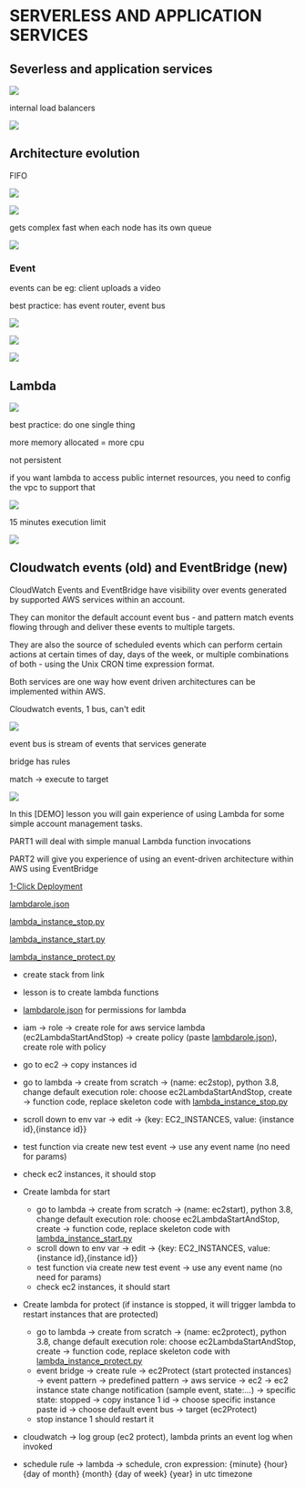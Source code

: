 # SERVERLESS AND APPLICATION SERVICES

## Severless and application services

![](../../../.gitbook/assets/screenshot-2021-07-24-at-7.01.18-pm%20%281%29.png)

internal load balancers

![](../../../.gitbook/assets/screenshot-2021-07-24-at-7.05.11-pm.png)

## Architecture evolution

FIFO

![](../../../.gitbook/assets/screenshot-2021-07-24-at-7.08.29-pm.png)

![](../../../.gitbook/assets/screenshot-2021-07-24-at-7.10.33-pm.png)

gets complex fast when each node has its own queue

![](../../../.gitbook/assets/screenshot-2021-07-24-at-7.12.37-pm.png)

### Event

events can be eg: client uploads a video

best practice: has event router, event bus

![](../../../.gitbook/assets/screenshot-2021-07-24-at-7.15.13-pm.png)

![](../../../.gitbook/assets/screenshot-2021-07-24-at-7.16.25-pm.png)

![](../../../.gitbook/assets/screenshot-2021-07-24-at-7.17.48-pm.png)

## Lambda

![](../../../.gitbook/assets/screenshot-2021-07-24-at-7.19.50-pm.png)

best practice: do one single thing

more memory allocated = more cpu

not persistent

if you want lambda to access public internet resources, you need to config the vpc to support that

![](../../../.gitbook/assets/screenshot-2021-07-24-at-7.24.06-pm.png)

15 minutes execution limit

![](../../../.gitbook/assets/screenshot-2021-07-24-at-7.25.54-pm.png)

## Cloudwatch events \(old\) and EventBridge \(new\)

CloudWatch Events and EventBridge have visibility over events generated by supported AWS services within an account.

They can monitor the default account event bus - and pattern match events flowing through and deliver these events to multiple targets.

They are also the source of scheduled events which can perform certain actions at certain times of day, days of the week, or multiple combinations of both - using the Unix CRON time expression format.

Both services are one way how event driven architectures can be implemented within AWS.



Cloudwatch events, 1 bus, can't edit

![](../../../.gitbook/assets/screenshot-2021-07-24-at-7.30.00-pm.png)

event bus is stream of events that services generate

bridge has rules

match -&gt; execute to target

![](../../../.gitbook/assets/screenshot-2021-07-24-at-9.01.04-pm.png)

In this \[DEMO\] lesson you will gain experience of using Lambda for some simple account management tasks.

PART1 will deal with simple manual Lambda function invocations

PART2 will give you experience of using an event-driven architecture within AWS using EventBridge

[1-Click Deployment](https://console.aws.amazon.com/cloudformation/home?region=us-east-1#/stacks/create/review?templateURL=https://learn-cantrill-labs.s3.amazonaws.com/awscoursedemos/0024-aws-associate-lambda-eventdrivenlambda/twoec2instances.yaml&stackName=TWOEC2)

[lambdarole.json](https://learn-cantrill-labs.s3.amazonaws.com/awscoursedemos/0024-aws-associate-lambda-eventdrivenlambda/lambdarole.json)

[lambda\_instance\_stop.py](https://learn-cantrill-labs.s3.amazonaws.com/awscoursedemos/0024-aws-associate-lambda-eventdrivenlambda/01_lambda_instance_stop.py)

[lambda\_instance\_start.py](https://learn-cantrill-labs.s3.amazonaws.com/awscoursedemos/0024-aws-associate-lambda-eventdrivenlambda/02_lambda_instance_start.py)

[lambda\_instance\_protect.py](https://learn-cantrill-labs.s3.amazonaws.com/awscoursedemos/0024-aws-associate-lambda-eventdrivenlambda/03_lambda_instance_protect.py)

* create stack from link
* lesson is to create lambda functions
* [lambdarole.json](https://learn-cantrill-labs.s3.amazonaws.com/awscoursedemos/0024-aws-associate-lambda-eventdrivenlambda/lambdarole.json) for permissions for lambda
* iam -&gt; role -&gt; create role for aws service lambda \(ec2LambdaStartAndStop\) -&gt; create policy \(paste [lambdarole.json](https://learn-cantrill-labs.s3.amazonaws.com/awscoursedemos/0024-aws-associate-lambda-eventdrivenlambda/lambdarole.json)\), create role with policy
* go to ec2 -&gt; copy instances id
* go to lambda -&gt; create from scratch -&gt; \(name: ec2stop\), python 3.8, change default execution role: choose ec2LambdaStartAndStop, create -&gt; function code, replace skeleton code with  [lambda\_instance\_stop.py](https://learn-cantrill-labs.s3.amazonaws.com/awscoursedemos/0024-aws-associate-lambda-eventdrivenlambda/01_lambda_instance_stop.py)
* scroll down to env var -&gt; edit -&gt; {key: EC2\_INSTANCES, value: {instance id},{instance id}}
* test function via create new test event -&gt; use any event name \(no need for params\)
* check ec2 instances, it should stop
* Create lambda for start

  * go to lambda -&gt; create from scratch -&gt; \(name: ec2start\), python 3.8, change default execution role: choose ec2LambdaStartAndStop, create -&gt; function code, replace skeleton code with [lambda\_instance\_start.py](https://learn-cantrill-labs.s3.amazonaws.com/awscoursedemos/0024-aws-associate-lambda-eventdrivenlambda/02_lambda_instance_start.py)
  * scroll down to env var -&gt; edit -&gt; {key: EC2\_INSTANCES, value: {instance id},{instance id}}
  * test function via create new test event -&gt; use any event name \(no need for params\)
  * check ec2 instances, it should start

* Create lambda for protect \(if instance is stopped, it will trigger lambda to restart instances that are protected\)
  * go to lambda -&gt; create from scratch -&gt; \(name: ec2protect\), python 3.8, change default execution role: choose ec2LambdaStartAndStop, create -&gt; function code, replace skeleton code with [lambda\_instance\_protect.py](https://learn-cantrill-labs.s3.amazonaws.com/awscoursedemos/0024-aws-associate-lambda-eventdrivenlambda/03_lambda_instance_protect.py)
  * event bridge -&gt; create rule -&gt; ec2Protect \(start protected instances\) -&gt; event pattern -&gt; predefined pattern -&gt; aws service -&gt; ec2 -&gt; ec2 instance state change notification \(sample event, state:...\) -&gt; specific state: stopped -&gt; copy instance 1 id -&gt; choose specific instance paste id -&gt; choose default event bus -&gt; target \(ec2Protect\)
  * stop instance 1 should restart it
* cloudwatch -&gt; log group \(ec2 protect\), lambda prints an event log when invoked
* schedule rule -&gt; lambda -&gt; schedule, cron expression: {minute} {hour} {day of month} {month} {day of week} {year} in utc timezone





